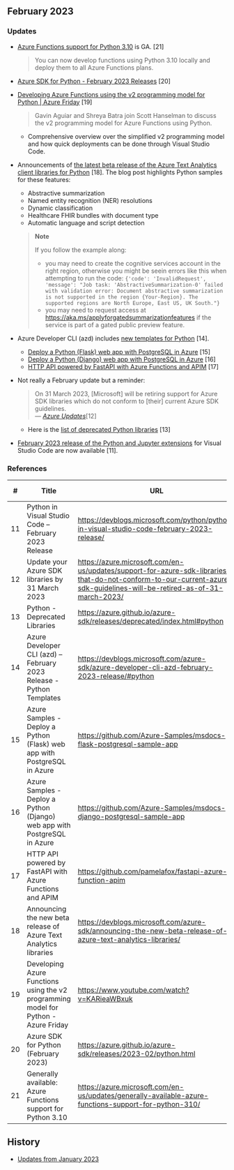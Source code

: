 ## February 2023

### Updates

- [Azure Functions support for Python 3.10](https://azure.microsoft.com/en-us/updates/generally-available-azure-functions-support-for-python-310/) is GA. [21]
    > You can now develop functions using Python 3.10 locally and deploy them to all Azure Functions plans. 

- [Azure SDK for Python - February 2023 Releases](https://azure.github.io/azure-sdk/releases/2023-02/python.html) [20]

- [Developing Azure Functions using the v2 programming model for Python | Azure Friday](https://youtu.be/KARieaWBxuk) [19]
    > Gavin Aguiar and Shreya Batra join Scott Hanselman to discuss the v2 programming model for Azure Functions using Python.
    - Comprehensive overview over the simplified v2 programming model and how quick deployments can be done through Visual Studio Code.

- Announcements of [the latest beta release of the Azure Text Analytics client libraries for Python](https://devblogs.microsoft.com/azure-sdk/announcing-the-new-beta-release-of-azure-text-analytics-libraries/) [18]. The blog post highlights Python samples for these features:
    - Abstractive summarization
    - Named entity recognition (NER) resolutions
    - Dynamic classification
    - Healthcare FHIR bundles with document type
    - Automatic language and script detection

    
    > **Note**
    >
    > If you follow the example along:
    > - you may need to create the cognitive services account in the right region, otherwise you might be seein errors like this when attempting to run the code: `{'code': 'InvalidRequest', 'message': "Job task: 'AbstractiveSummarization-0' failed with validation error: Document abstractive summarization is not supported in the region {Your-Region}. The supported regions are North Europe, East US, UK South."}`
    > - you may need to request access at https://aka.ms/applyforgatedsummarizationfeatures if the service is part of a gated public preview feature.


- Azure Developer CLI (azd) includes [new templates for Python](https://devblogs.microsoft.com/azure-sdk/azure-developer-cli-azd-february-2023-release/#python) [14].
    - [Deploy a Python (Flask) web app with PostgreSQL in Azure](https://github.com/Azure-Samples/msdocs-flask-postgresql-sample-app) [15]
    - [Deploy a Python (Django) web app with PostgreSQL in Azure](https://github.com/Azure-Samples/msdocs-django-postgresql-sample-app) [16]
    - [HTTP API powered by FastAPI with Azure Functions and APIM](https://github.com/pamelafox/fastapi-azure-function-apim) [17]

- Not really a February update but a reminder:
    > On 31 March 2023, [Microsoft] will be retiring support for Azure SDK libraries which do not conform to [their] current Azure SDK guidelines.
    <br>&mdash; <cite>[Azure Updates](https://azure.microsoft.com/en-us/updates/support-for-azure-sdk-libraries-that-do-not-conform-to-our-current-azure-sdk-guidelines-will-be-retired-as-of-31-march-2023/)</cite>[12]
    - Here is the [list of deprecated Python libraries](https://azure.github.io/azure-sdk/releases/deprecated/index.html#python) [13]

- [February 2023 release of the Python and Jupyter extensions](https://devblogs.microsoft.com/python/python-in-visual-studio-code-february-2023-release/) for Visual Studio Code are now available [11].

### References

| # | Title | URL | Accessed-On |
| --- | --- | --- | --- | 
| 11 | Python in Visual Studio Code – February 2023 Release | https://devblogs.microsoft.com/python/python-in-visual-studio-code-february-2023-release/ | 2023-02-03 |
| 12 | Update your Azure SDK libraries by 31 March 2023 | https://azure.microsoft.com/en-us/updates/support-for-azure-sdk-libraries-that-do-not-conform-to-our-current-azure-sdk-guidelines-will-be-retired-as-of-31-march-2023/ | 2023-02-06 |
| 13 | Python - Deprecated Libraries | https://azure.github.io/azure-sdk/releases/deprecated/index.html#python | 2023-02-06 |
| 14 | Azure Developer CLI (azd) – February 2023 Release - Python Templates | https://devblogs.microsoft.com/azure-sdk/azure-developer-cli-azd-february-2023-release/#python | 2023-02-09 |
| 15 | Azure Samples - Deploy a Python (Flask) web app with PostgreSQL in Azure | https://github.com/Azure-Samples/msdocs-flask-postgresql-sample-app | 2023-02-09 |
| 16 | Azure Samples - Deploy a Python (Django) web app with PostgreSQL in Azure | https://github.com/Azure-Samples/msdocs-django-postgresql-sample-app | 2023-02-09 |
| 17 | HTTP API powered by FastAPI with Azure Functions and APIM | https://github.com/pamelafox/fastapi-azure-function-apim | 2023-02-09 |
| 18 | Announcing the new beta release of Azure Text Analytics libraries | https://devblogs.microsoft.com/azure-sdk/announcing-the-new-beta-release-of-azure-text-analytics-libraries/ | 2023-02-10 |
| 19 | Developing Azure Functions using the v2 programming model for Python - Azure Friday | https://www.youtube.com/watch?v=KARieaWBxuk | 2023-02-11 |
| 20 | Azure SDK for Python (February 2023) | https://azure.github.io/azure-sdk/releases/2023-02/python.html | 2023-02-14 |
| 21 | Generally available: Azure Functions support for Python 3.10 | https://azure.microsoft.com/en-us/updates/generally-available-azure-functions-support-for-python-310/ | 2023-02-21 |

## History

- [Updates from January 2023](2023-01.md)
